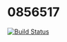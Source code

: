 # 0856517
[![Build Status](https://travis-ci.com/Yuruoao/0856517.svg?branch=master)](https://travis-ci.com/Yuruoao/0856517)

